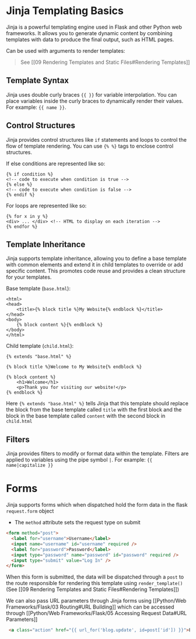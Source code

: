 # Jinja Templating Basics
Jinja is a powerful templating engine used in Flask and other Python web frameworks. It allows you to generate dynamic content by combining templates with data to produce the final output, such as HTML pages.

Can be used with arguments to render templates:
> See  [[09 Rendering Templates and Static Files#Rendering Templates]]

## Template Syntax
Jinja uses double curly braces `{{ }}` for variable interpolation. You can place variables inside the curly braces to dynamically render their values. For example: `{{ name }}`.

## Control Structures
Jinja provides control structures like `if` statements and loops to control the flow of template rendering. You can use `{% %}` tags to enclose control structures. 

If else conditions are represented like so:
```django
{% if condition %}
<!-- code to execute when condition is true -->
{% else %}
<!-- code to execute when condition is false -->
{% endif %}
```

For loops are represented like so: 
```django
{% for x in y %}
<div> ... </div> <!-- HTML to display on each iteration -->
{% endfor %}
```


## Template Inheritance
Jinja supports template inheritance, allowing you to define a base template with common elements and extend it in child templates to override or add specific content. This promotes code reuse and provides a clean structure for your templates.

Base template (`base.html`):
```django
<html>
<head>
    <title>{% block title %}My Website{% endblock %}</title>
</head>
<body>
    {% block content %}{% endblock %}
</body>
</html>
```

Child template (`child.html`):
```django
{% extends "base.html" %}

{% block title %}Welcome to My Website{% endblock %}

{% block content %}
    <h1>Welcome</h1>
    <p>Thank you for visiting our website!</p>
{% endblock %}
```

Here `{% extends "base.html" %}` tells Jinja that this template should replace the block from the base template called `title` with the first block and the block in the base template called `content` with the second block in `child.html`

## Filters
Jinja provides filters to modify or format data within the template. Filters are applied to variables using the pipe symbol `|`. For example: `{{ name|capitalize }}`

# Forms
Jinja supports forms which when dispatched hold the form data in the flask `request.form` object
- The `method` attribute sets the request type on submit
```html
<form method="post">
  <label for="username">Username</label>
  <input name="username" id="username" required />
  <label for="password">Password</label>
  <input type="password" name="password" id="password" required />
  <input type="submit" value="Log In" />
</form>
```
When this form is submitted, the data will be dispatched through a `post` to the route responsible for rendering this template using `render_template()` (See  [[09 Rendering Templates and Static Files#Rendering Templates]])

We can also pass URL parameters through Jinja forms using [[Python/Web Frameworks/Flask/03 Routing#URL Building]] which can be accessed through [[Python/Web Frameworks/Flask/05 Accessing Request Data#URL Parameters]]
```html
 <a class="action" href="{{ url_for('blog.update', id=post['id']) }}">Edit</a>
```
